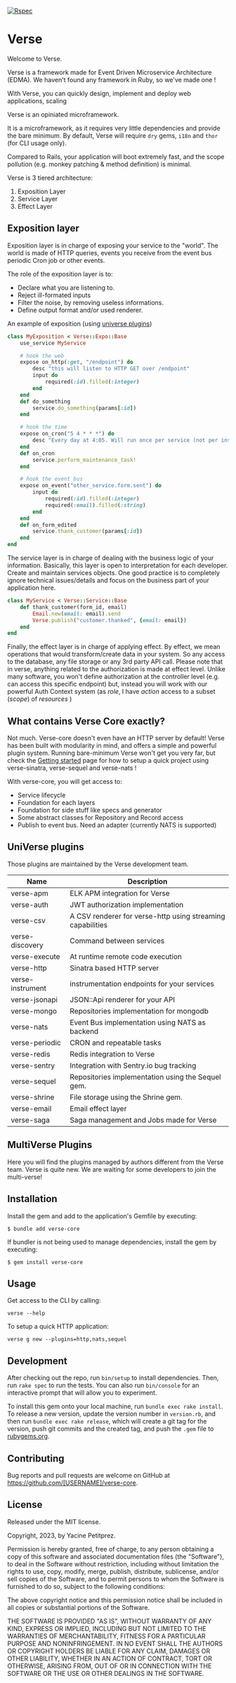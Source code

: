 [![Rspec](https://github.com/verse-rb/verse-core/actions/workflows/main.yml/badge.svg?branch=master)](https://github.com/verse-rb/verse-core/actions/workflows/main.yml)

# Verse

Welcome to Verse.

Verse is a framework made for Event Driven Microservice Architecture (EDMA).
We haven't found any framework in Ruby, so we've made one !

With Verse, you can quickly design, implement and deploy web applications,
scaling

Verse is an opiniated microframework.

It is a microframework, as it requires very little dependencies and provide the
bare minimum.
By default, Verse will require `dry` gems, `i18n` and `thor` (for CLI usage only).

Compared to Rails, your application will boot extremely fast, and the scope pollution (e.g. monkey patching & method definition) is minimal.

Verse is 3 tiered architecture:
1. Exposition Layer
2. Service Layer
3. Effect Layer

## Exposition layer

Exposition layer is in charge of exposing your service to the "world".
The world is made of HTTP queries, events you receive from the event bus periodic Cron job or other events.

The role of the exposition layer is to:
- Declare what you are listening to.
- Reject ill-formated inputs
- Filter the noise, by removing useless informations.
- Define output format and/or used renderer.

An example of exposition (using [universe plugins](#universe-plugins))

```ruby
class MyExposition < Verse::Expo::Base
    use_service MyService

    # hook the web
    expose on_http(:get, "/endpoint") do
        desc "this will listen to HTTP GET over /endpoint"
        input do
            required(:id).filled(:integer)
        end
    end
    def do_something
        service.do_something(params[:id])
    end

    # hook the time
    expose on_cron("5 4 * * *") do
        desc "Every day at 4:05. Will run once per service (not per instance!)"
    end
    def on_cron
        service.perform_maintenance_task!
    end

    # hook the event bus
    expose on_event("other_service.form.sent") do
        input do
            required(:id).filled(:integer)
            required(:email).filled(:string)
        end
    end
    def on_form_edited
        service.thank_customer(params[:id])
    end
end
```

The service layer is in charge of dealing with the business logic of your information.
Basically, this layer is open to interpretation for each developer. Create and maintain services objects. One good practice is to completely ignore technical issues/details and focus on the business part of your application here.


```ruby
class MyService < Verse::Service::Base
    def thank_customer(form_id, email)
        Email.new(email: email).send
        Verse.publish("customer.thanked", {email: email})
    end
end
```

Finally, the effect layer is in charge of applying effect.
By effect, we mean operations that would transform/create data in your system.
So any access to the database, any file storage or any 3rd party API call.
Please note that in verse, anything related to the authorization is made at effect level.
Unlike many software, you won't define authorization at the controller level (e.g. can access this specific endpoint) but, instead you will work with our powerful Auth Context system (as _role_, I have _action_ access to a subset (_scope_) of _resources_ )

## What contains Verse Core exactly?

Not much. Verse-core doesn't even have an HTTP server by default!
Verse has been built with modularity in mind, and offers a simple and powerful plugin system.
Running bare-minimum Verse won't get you very far, but check the [Getting started](./manual/getting_started.md) page for how to setup a quick project using verse-sinatra, verse-sequel and verse-nats !

With verse-core, you will get access to:
- Service lifecycle
- Foundation for each layers
- Foundation for side stuff like specs and generator
- Some abstract classes for Repository and Record access
- Publish to event bus. Need an adapter (currently NATS is supported)

## UniVerse plugins

Those plugins are maintained by the Verse development team.

Name | Description |
---------|----------|
 verse-apm | ELK APM integration for Verse |
 verse-auth | JWT authorization implementation |
 verse-csv | A CSV renderer for verse-http using streaming capabilities |
 verse-discovery | Command between services |
 verse-execute | At runtime remote code execution |
 verse-http | Sinatra based HTTP server |
 verse-instrument | instrumentation endpoints for your services |
 verse-jsonapi | JSON::Api renderer for your API |
 verse-mongo | Repositories implementation for mongodb |
 verse-nats | Event Bus implementation using NATS as backend |
 verse-periodic | CRON and repeatable tasks |
 verse-redis | Redis integration to Verse |
 verse-sentry | Integration with Sentry.io bug tracking |
 verse-sequel | Repositories implementation using the Sequel gem. |
 verse-shrine | File storage using the Shrine gem. |
 verse-email | Email effect layer |
 verse-saga | Saga management and Jobs made for Verse |

## MultiVerse Plugins

Here you will find the plugins managed by authors different from the Verse team.
Verse is quite new. We are waiting for some developers to join the multi-verse!

## Installation

Install the gem and add to the application's Gemfile by executing:

    $ bundle add verse-core

If bundler is not being used to manage dependencies, install the gem by executing:

    $ gem install verse-core

## Usage

Get access to the CLI by calling:

```
verse --help
```

To setup a quick HTTP application:

```
verse g new --plugins=http,nats,sequel
```

## Development

After checking out the repo, run `bin/setup` to install dependencies. Then, run `rake spec` to run the tests. You can also run `bin/console` for an interactive prompt that will allow you to experiment.

To install this gem onto your local machine, run `bundle exec rake install`. To release a new version, update the version number in `version.rb`, and then run `bundle exec rake release`, which will create a git tag for the version, push git commits and the created tag, and push the `.gem` file to [rubygems.org](https://rubygems.org).

## Contributing

Bug reports and pull requests are welcome on GitHub at https://github.com/[USERNAME]/verse-core.

## License

Released under the MIT license.

Copyright, 2023, by Yacine Petitprez.

Permission is hereby granted, free of charge, to any person obtaining a copy of this software and associated documentation files (the "Software"), to deal in the Software without restriction, including without limitation the rights to use, copy, modify, merge, publish, distribute, sublicense, and/or sell copies of the Software, and to permit persons to whom the Software is furnished to do so, subject to the following conditions:

The above copyright notice and this permission notice shall be included in all copies or substantial portions of the Software.

THE SOFTWARE IS PROVIDED "AS IS", WITHOUT WARRANTY OF ANY KIND, EXPRESS OR IMPLIED, INCLUDING BUT NOT LIMITED TO THE WARRANTIES OF MERCHANTABILITY, FITNESS FOR A PARTICULAR PURPOSE AND NONINFRINGEMENT. IN NO EVENT SHALL THE AUTHORS OR COPYRIGHT HOLDERS BE LIABLE FOR ANY CLAIM, DAMAGES OR OTHER LIABILITY, WHETHER IN AN ACTION OF CONTRACT, TORT OR OTHERWISE, ARISING FROM, OUT OF OR IN CONNECTION WITH THE SOFTWARE OR THE USE OR OTHER DEALINGS IN THE SOFTWARE.